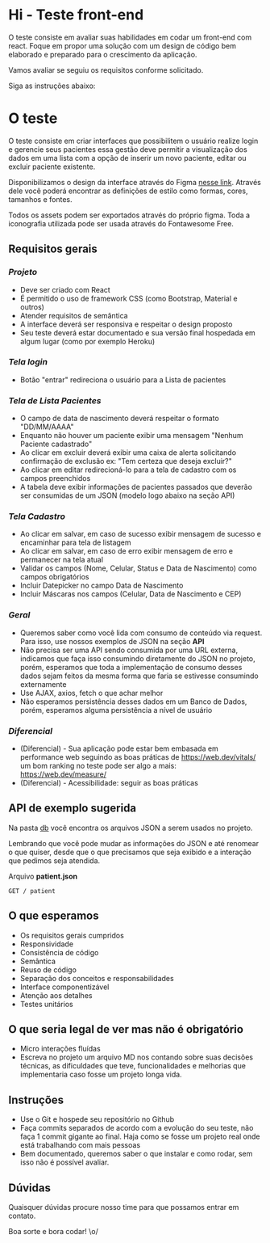 # Hi - Teste front-end

O teste consiste em avaliar suas habilidades em codar um front-end com react.
Foque em propor uma solução com um design de código bem elaborado e preparado para o crescimento da aplicação.

Vamos avaliar se seguiu os requisitos conforme solicitado.

Siga as instruções abaixo:

# O teste

O teste consiste em criar interfaces que possibilitem o usuário realize login e gerencie seus pacientes
essa gestão deve permitir a visualização dos dados em uma lista com a opção de inserir um novo paciente, editar ou excluir paciente existente.

Disponibilizamos o design da interface através do Figma [nesse link](https://www.figma.com/file/njMdC8jyJMyiFOIYpDsqzE/Hi-Teste?node-id=125%3A0). 
Através dele você poderá encontrar as definições de estilo como formas, cores, tamanhos e fontes.

Todos os assets podem ser exportados através do próprio figma. Toda a iconografia utilizada pode ser usada através do Fontawesome Free.

## Requisitos gerais

### *Projeto*

- Deve ser criado com React
- É permitido o uso de framework CSS (como Bootstrap, Material e outros)
- Atender requisitos de semântica
- A interface deverá ser responsiva e respeitar o design proposto
- Seu teste deverá estar documentado e sua versão final hospedada em algum lugar (como por exemplo Heroku)

### *Tela login*

- Botão "entrar" redireciona o usuário para a Lista de pacientes

### *Tela de Lista Pacientes*

- O campo de data de nascimento deverá respeitar o formato "DD/MM/AAAA"
- Enquanto não houver um paciente exibir uma mensagem "Nenhum Paciente cadastrado" 
- Ao clicar em excluir deverá exibir uma caixa de alerta solicitando confirmação de exclusão ex: "Tem certeza que deseja excluir?" 
- Ao clicar em editar redirecioná-lo para a tela de cadastro com os campos preenchidos
- A tabela deve exibir informações de pacientes passados que deverão ser consumidas de um JSON (modelo logo abaixo na seção API)

### *Tela Cadastro*

- Ao clicar em salvar, em caso de sucesso exibir mensagem de sucesso e encaminhar para tela de listagem
- Ao clicar em salvar, em caso de erro exibir mensagem de erro e permanecer na tela atual
- Validar os campos (Nome, Celular, Status e Data de Nascimento) como campos obrigatórios
- Incluir Datepicker no campo Data de Nascimento
- Incluir Máscaras nos campos (Celular, Data de Nascimento e CEP)

### *Geral*

- Queremos saber como você lida com consumo de conteúdo via request. Para isso, use nossos exemplos de JSON na seção **API** 
- Não precisa ser uma API sendo consumida por uma URL externa, indicamos que faça isso consumindo diretamente do JSON no projeto, porém, esperamos que toda a implementação de consumo desses dados sejam feitos da mesma forma que faria se estivesse consumindo externamente
- Use AJAX, axios, fetch o que achar melhor
- Não esperamos persistência desses dados em um Banco de Dados, porém, esperamos alguma persistência a nível de usuário


### *Diferencial*

- (Diferencial) - Sua aplicação pode estar bem embasada em performance web seguindo as boas práticas de https://web.dev/vitals/ um bom ranking no teste pode ser algo a mais: https://web.dev/measure/
- (Diferencial) - Acessibilidade: seguir as boas práticas


## API de exemplo sugerida

Na pasta [db](https://github.com/SaudeHi/hi-teste/blob/master/front-end/db) você encontra os arquivos JSON a serem usados no projeto.

Lembrando que você pode mudar as informações do JSON e até renomear o que quiser, desde que o que precisamos que seja exibido e a interação que pedimos seja atendida.

Arquivo **patient.json**
```
GET / patient
```


## O que esperamos

- Os requisitos gerais cumpridos
- Responsividade
- Consistência de código
- Semântica
- Reuso de código
- Separação dos conceitos e responsabilidades
- Interface componentizável
- Atenção aos detalhes
- Testes unitários

## O que seria legal de ver mas não é obrigatório

- Micro interações fluídas
- Escreva no projeto um arquivo MD nos contando sobre suas decisões técnicas, as dificuldades que teve, funcionalidades e melhorias que implementaria caso fosse um projeto longa vida.

## Instruções

- Use o Git e hospede seu repositório no Github
- Faça commits separados de acordo com a evolução do seu teste, não faça 1 commit gigante ao final. Haja como se fosse um projeto real onde está trabalhando com mais pessoas
- Bem documentado, queremos saber o que instalar e como rodar, sem isso não é possível avaliar.


## Dúvidas

Quaisquer dúvidas procure nosso time para que possamos entrar em contato.

Boa sorte e bora codar! \o/

